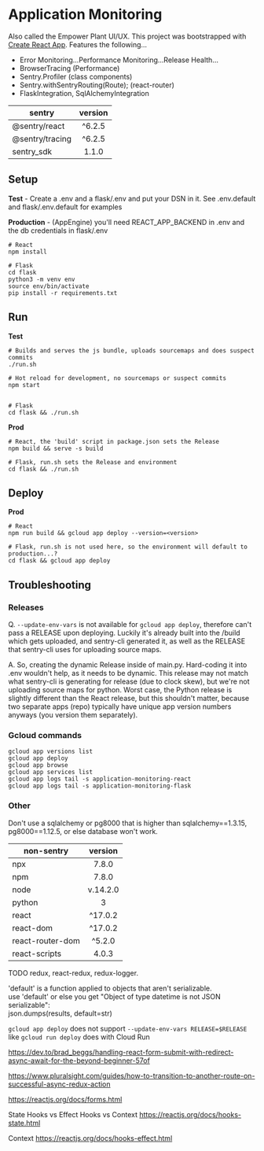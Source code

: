 # Application Monitoring
Also called the Empower Plant UI/UX. This project was bootstrapped with [Create React App](https://github.com/facebook/create-react-app). Features the following...
- Error Monitoring...Performance Monitoring...Release Health...
- BrowserTracing (Performance)  
- Sentry.Profiler (class components)  
- Sentry.withSentryRouting(Route); (react-router)  
- FlaskIntegration, SqlAlchemyIntegration

| sentry    | version
| ------------- |:-------------:|
| @sentry/react | ^6.2.5 |
| @sentry/tracing | ^6.2.5 |
| sentry_sdk | 1.1.0 |

## Setup
**Test** - Create a .env and a flask/.env and put your DSN in it. See .env.default and flask/.env.default for examples

**Production** - (AppEngine) you'll need REACT_APP_BACKEND in .env and the db credentials in flask/.env

```
# React
npm install

# Flask
cd flask
python3 -m venv env
source env/bin/activate
pip install -r requirements.txt
```

## Run
**Test**
```
# Builds and serves the js bundle, uploads sourcemaps and does suspect commits
./run.sh

# Hot reload for development, no sourcemaps or suspect commits
npm start


# Flask
cd flask && ./run.sh
```

**Prod**
```
# React, the 'build' script in package.json sets the Release
npm build && serve -s build

# Flask, run.sh sets the Release and environment
cd flask && ./run.sh
```

## Deploy
**Prod**
```
# React
npm run build && gcloud app deploy --version=<version>

# Flask, run.sh is not used here, so the environment will default to production...?
cd flask && gcloud app deploy
```

## Troubleshooting
### Releases
Q. `--update-env-vars` is not available for `gcloud app deploy`, therefore can't pass a RELEASE upon deploying. Luckily it's already built into the /build which gets uploaded, and sentry-cli generated it, as well as the RELEASE that sentry-cli uses for uploading source maps.

A. So, creating the dynamic Release inside of main.py. Hard-coding it into .env wouldn't help, as it needs to be dynamic. This release may not match what sentry-cli is generating for release (due to clock skew), but we're not uploading source maps for python. Worst case, the Python release is slightly different than the React release, but this shouldn't matter, because two separate apps (repo) typically have unique app version numbers anyways (you version them separately).

### Gcloud commands
```
gcloud app versions list
gcloud app deploy
gcloud app browse
gcloud app services list
gcloud app logs tail -s application-monitoring-react
gcloud app logs tail -s application-monitoring-flask
```

### Other
Don't use a sqlalchemy or pg8000 that is higher than sqlalchemy==1.3.15, pg8000==1.12.5, or else database won't work.

| non-sentry    | version
| ------------- |:-------------:|
| npx | 7.8.0 |
| npm | 7.8.0 |
| node | v.14.2.0 |
| python | 3 |
| react | ^17.0.2 |
| react-dom | ^17.0.2 |
| react-router-dom | ^5.2.0 |
| react-scripts | 4.0.3 |

TODO redux, react-redux, redux-logger.

'default' is a function applied to objects that aren't serializable.  
use 'default' or else you get "Object of type datetime is not JSON serializable":  
json.dumps(results, default=str)  

`gcloud app deploy` does not support `--update-env-vars RELEASE=$RELEASE` like `gcloud run deploy` does with Cloud Run



https://dev.to/brad_beggs/handling-react-form-submit-with-redirect-async-await-for-the-beyond-beginner-57of

https://www.pluralsight.com/guides/how-to-transition-to-another-route-on-successful-async-redux-action

https://reactjs.org/docs/forms.html

State Hooks vs Effect Hooks vs Context
https://reactjs.org/docs/hooks-state.html

Context
https://reactjs.org/docs/hooks-effect.html